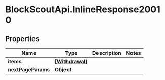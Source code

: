 # BlockScoutApi.InlineResponse20010

## Properties
Name | Type | Description | Notes
------------ | ------------- | ------------- | -------------
**items** | [**[Withdrawal]**](Withdrawal.md) |  | 
**nextPageParams** | **Object** |  | 
